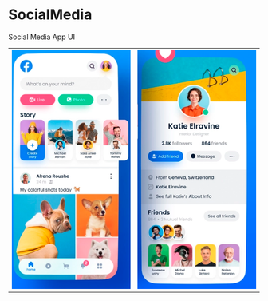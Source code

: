 # SocialMedia
Social Media App UI

<table>
<tr>
<td><img src="media/Pantalla1.png"></td>
<td><img src="media/Pantalla2.png"></td>
<tr>
</table>
